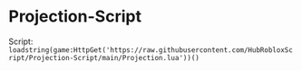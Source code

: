 
# Projection-Script
Script: `loadstring(game:HttpGet('https://raw.githubusercontent.com/HubRobloxScript/Projection-Script/main/Projection.lua'))()`
